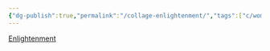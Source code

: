 ```yaml
---
{"dg-publish":true,"permalink":"/collage-enlightenment/","tags":["c/woman","c/fall","c/book","c/geometric","c/red","c/green","c/suicide"],"created":"2024-01-01T16:45:01.306-05:00","updated":"2024-01-01T17:19:42.949-05:00"}
---
```



[Enlightenment](https://www.instagram.com/p/B0N38UaBIt3/)